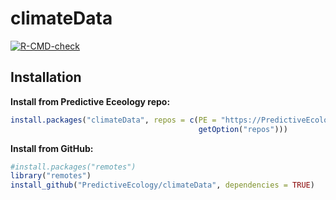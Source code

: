 # climateData

<!-- badges: start -->
[![R-CMD-check](https://github.com/PredictiveEcology/climateData/actions/workflows/R-CMD-check.yaml/badge.svg)](https://github.com/PredictiveEcology/climateData/actions/workflows/R-CMD-check.yaml)
<!-- badges: end -->

## Installation

**Install from Predictive Eceology repo:**
    
```r
install.packages("climateData", repos = c(PE = "https://PredictiveEcology.r-universe.dev",
                                          getOption("repos"))) 
```

**Install from GitHub:**
    
```r
#install.packages("remotes")
library("remotes")
install_github("PredictiveEcology/climateData", dependencies = TRUE) 
```
